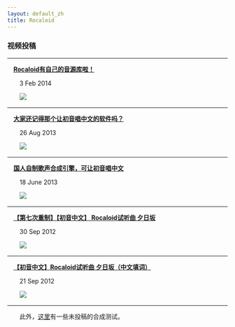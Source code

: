 ```yaml
---
layout: default_zh
title: Rocaloid
---
```


### 视频投稿

---

&emsp;[**Rocaloid有自己的音源库啦！**][5]
<p class="postdate">&emsp;&emsp;3 Feb 2014</p>

&emsp;&emsp;![](http://i1.hdslb.com/u_f/6b82c2a483b64b9ab55bc207b62c6749.png)

---

&emsp;[**大家还记得那个让初音唱中文的软件吗？**][4]
<p class="postdate">&emsp;&emsp;26 Aug 2013</p>

&emsp;&emsp;![](http://i0.hdslb.com/u_f/ed6b69a689be5c62f4d1c7368afab267.png)

---

&emsp;[**国人自制歌声合成引擎，可让初音唱中文**][3]
<p class="postdate">&emsp;&emsp;18 June 2013</p>

&emsp;&emsp;![](http://i2.hdslb.com/u_f/2e74c1ceb9a85130b36156838585dce1.png)

---

&emsp;[**【第七次重制】【初音中文】 Rocaloid试听曲 夕日坂**][2]
<p class="postdate">&emsp;&emsp;30 Sep 2012</p>

&emsp;&emsp;![](http://i2.hdslb.com/user/5101/510196/13490146314debaccd689c90c3.jpg)

---

&emsp;[**【初音中文】Rocaloid试听曲 夕日坂（中文填词）**][1]
<p class="postdate">&emsp;&emsp;21 Sep 2012</p>

&emsp;&emsp;![](http://i2.hdslb.com/user/5101/510196/13490146314debaccd689c90c3.jpg)

---

&emsp;&emsp;此外，[这里](/sub/zh/posts-unposted/index.html)有一些未投稿的合成测试。

<br />

[1]: http://www.bilibili.tv/video/av360461/
[2]: http://www.bilibili.tv/video/av365894/
[3]: http://www.bilibili.tv/video/av595252/
[4]: http://www.bilibili.tv/video/av733216/
[5]: http://www.bilibili.tv/video/av942666/

